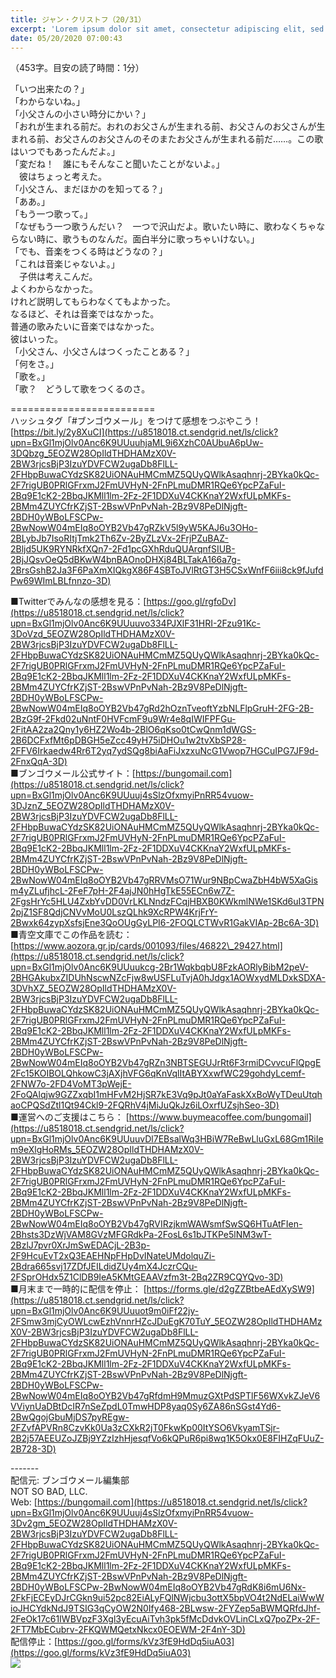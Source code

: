 ```yaml
---
title: ジャン・クリストフ（20/31）
excerpt: 'Lorem ipsum dolor sit amet, consectetur adipiscing elit, sed do eiusmod tempor incididunt ut labore et dolore magna aliqua. Praesent elementum facilisis leo vel fringilla est ullamcorper eget. At imperdiet dui accumsan sit amet nulla facilisi morbi tempus.'
date: 05/20/2020 07:00:43
---
```


（453字。目安の読了時間：1分）  
  
「いつ出来たの？」  
「わからないね。」  
「小父さんの小さい時分にかい？」  
「おれが生まれる前だ。おれのお父さんが生まれる前、お父さんのお父さんが生まれる前、お父さんのお父さんのそのまたお父さんが生まれる前だ……。この歌はいつでもあったんだよ。」  
「変だね！　誰にもそんなこと聞いたことがないよ。」  
　彼はちょっと考えた。  
「小父さん、まだほかのを知ってる？」  
「ああ。」  
「もう一つ歌って。」  
「なぜもう一つ歌うんだい？　一つで沢山だよ。歌いたい時に、歌わなくちゃならない時に、歌うものなんだ。面白半分に歌っちゃいけない。」  
「でも、音楽をつくる時はどうなの？」  
「これは音楽じゃないよ。」  
　子供は考えこんだ。  
よくわからなかった。  
けれど説明してもらわなくてもよかった。  
なるほど、それは音楽ではなかった。  
普通の歌みたいに音楽ではなかった。  
彼はいった。  
「小父さん、小父さんはつくったことある？」  
「何をさ。」  
「歌を。」  
「歌？　どうして歌をつくるのさ。  
  
\=========================  
ハッシュタグ「#ブンゴウメール」をつけて感想をつぶやこう！　  
[https://bit.ly/2y8XuCI](https://u8518018.ct.sendgrid.net/ls/click?upn=BxGl1mjOlv0Anc6K9UUuuhjaML9i6XzhC0AUbuA6pUw-3DQbzg_5EOZW28OpIldTHDHAMzX0V-2BW3rjcsBjP3IzuYDVFCW2ugaDb8FlLL-2FHbpBuwaCYdzSK82UiONAuHMCmMZ5QUyQWlkAsaqhnrj-2BYka0kQc-2F7rigUB0PRlGFrxmJ2FmUVHyN-2FnPLmuDMR1RQe6YpcPZaFuI-2Bq9E1cK2-2BbqJKMll1lm-2Fz-2F1DDXuV4CKKnaY2WxfULpMKFs-2BMm4ZUYCfrKZjST-2BswVPnPvNah-2Bz9V8PeDlNjgft-2BDH0yWBoLFSCPw-2BwNowW04mEIq8oOYB2Vb47gRZkV5l9yW5KAJ6u3OHo-2BLybJb7IsoRItjTmk2Th6Zv-2ByZLzVx-2FrjPZuBAZ-2Bljd5UK9RYNRkfXQn7-2Fd1pcGXhRduQUArqnfSIUB-2BjJQsvOeQ5dBKwW4bnBAOnoDHXj84BLTakA166a7g-2BrsGshB2Ja3F6PaXmXIQkgX86F4SBToJVlRtGT3H5CSxWnfF6iii8ck9fJufdPw69WImLBLfnnzo-3D)  
  
■Twitterでみんなの感想を見る：[https://goo.gl/rgfoDv](https://u8518018.ct.sendgrid.net/ls/click?upn=BxGl1mjOlv0Anc6K9UUuuvo334PJXlF31HRI-2Fzu91Kc-3DoVzd_5EOZW28OpIldTHDHAMzX0V-2BW3rjcsBjP3IzuYDVFCW2ugaDb8FlLL-2FHbpBuwaCYdzSK82UiONAuHMCmMZ5QUyQWlkAsaqhnrj-2BYka0kQc-2F7rigUB0PRlGFrxmJ2FmUVHyN-2FnPLmuDMR1RQe6YpcPZaFuI-2Bq9E1cK2-2BbqJKMll1lm-2Fz-2F1DDXuV4CKKnaY2WxfULpMKFs-2BMm4ZUYCfrKZjST-2BswVPnPvNah-2Bz9V8PeDlNjgft-2BDH0yWBoLFSCPw-2BwNowW04mEIq8oOYB2Vb47gRd2hOznTveoftYzbNLFlpGruH-2FG-2B-2BzG9f-2Fkd02uNntF0HVFcmF9u9Wr4e8qIWIFPFGu-2FitAA2za2Qny1y6HZ2Wo4b-2BlO6qKso0tCwQnm1dWGS-2B6DCFxfMt6pDBGH5eZcc49yH75iDHOu1w2tvXbSP28-2FFV6Irkaedw4Rr6T2yq7ydSQg8biAaFiJxzxuNcG1Vwop7HGCuIPG7JF9d-2FnxQqA-3D)  
■ブンゴウメール公式サイト：[https://bungomail.com](https://u8518018.ct.sendgrid.net/ls/click?upn=BxGl1mjOlv0Anc6K9UUuuj4sSlzOfxmyiPnRR54vuow-3DJznZ_5EOZW28OpIldTHDHAMzX0V-2BW3rjcsBjP3IzuYDVFCW2ugaDb8FlLL-2FHbpBuwaCYdzSK82UiONAuHMCmMZ5QUyQWlkAsaqhnrj-2BYka0kQc-2F7rigUB0PRlGFrxmJ2FmUVHyN-2FnPLmuDMR1RQe6YpcPZaFuI-2Bq9E1cK2-2BbqJKMll1lm-2Fz-2F1DDXuV4CKKnaY2WxfULpMKFs-2BMm4ZUYCfrKZjST-2BswVPnPvNah-2Bz9V8PeDlNjgft-2BDH0yWBoLFSCPw-2BwNowW04mEIq8oOYB2Vb47gRRVMsO71Wur9NBpCwaZbH4bW5XaGism4yZLufjhcL-2FeF7pH-2F4ajJN0hHgTkE55ECn6w7Z-2FgsHrYc5HLU4ZxbYvDD0VrLKLNndzFCqjHBXB0KWkmlNWe1SKd6uI3TPN2pjZ1SF8QdjCNVvMoU0LszQLhk9XcRPW4KrjFrY-2Bwxk64zypXsfsjEne3QoOUgGyLPI6-2FOQLCTWvR1GakVIAp-2Bc6A-3D)  
■青空文庫でこの作品を読む：[https://www.aozora.gr.jp/cards/001093/files/46822\_29427.html](https://u8518018.ct.sendgrid.net/ls/click?upn=BxGl1mjOlv0Anc6K9UUuukcg-2Br1WqkbqbU8FzkAORlyBibM2peV-2BHGAkubxZIDUhNscwNZcFjw8wUSFLuTvjA0hJdgx1AOWxydMLDxkSDXA-3DVhXZ_5EOZW28OpIldTHDHAMzX0V-2BW3rjcsBjP3IzuYDVFCW2ugaDb8FlLL-2FHbpBuwaCYdzSK82UiONAuHMCmMZ5QUyQWlkAsaqhnrj-2BYka0kQc-2F7rigUB0PRlGFrxmJ2FmUVHyN-2FnPLmuDMR1RQe6YpcPZaFuI-2Bq9E1cK2-2BbqJKMll1lm-2Fz-2F1DDXuV4CKKnaY2WxfULpMKFs-2BMm4ZUYCfrKZjST-2BswVPnPvNah-2Bz9V8PeDlNjgft-2BDH0yWBoLFSCPw-2BwNowW04mEIq8oOYB2Vb47gRZn3NBTSEGUJrRt6F3rmiDCvvcuFlQpgE2Fc15KOIBOLQhkowC3jAXjhVFG6qKnVqlItABYXxwfWC29gohdyLcemf-2FNW7o-2FD4VoMT3pWejE-2FoQAlqjw9GZZxqbI1mHFvM2HjSR7kE3Vq9pJt0aYaFaskXxBoWyTDeuUtqhaoCPQSdZtl1Qt94Ckl9-2FQRhV4jMiJuQkJz6iLOxrfUZsjhSeo-3D)  
■運営へのご支援はこちら： [https://www.buymeacoffee.com/bungomail](https://u8518018.ct.sendgrid.net/ls/click?upn=BxGl1mjOlv0Anc6K9UUuuvDl7EBsalWq3HBiW7ReBwLluGxL68Gm1RiIem9eXlgHoRMs_5EOZW28OpIldTHDHAMzX0V-2BW3rjcsBjP3IzuYDVFCW2ugaDb8FlLL-2FHbpBuwaCYdzSK82UiONAuHMCmMZ5QUyQWlkAsaqhnrj-2BYka0kQc-2F7rigUB0PRlGFrxmJ2FmUVHyN-2FnPLmuDMR1RQe6YpcPZaFuI-2Bq9E1cK2-2BbqJKMll1lm-2Fz-2F1DDXuV4CKKnaY2WxfULpMKFs-2BMm4ZUYCfrKZjST-2BswVPnPvNah-2Bz9V8PeDlNjgft-2BDH0yWBoLFSCPw-2BwNowW04mEIq8oOYB2Vb47gRVIRzjkmWAWsmfSwSQ6HTuAtFIen-2Bhsts3DzWjVAM8GVzMFGRdkPa-2FosL6s1bJTKPe5lNM3wT-2BzlJ7pvr0XrJmSwEDACjL-2B3p-2F9HcuEvT2xQ3EAEHNpFHpDvINateUMdolquZi-2Bdra665svj17ZDfJEILdidZUy4mX4JczrCQu-2FSprOHdx5Z1ClDB9IeA5KMtGEAAVzfm3t-2Bq2ZR9CQYQvo-3D)  
■月末まで一時的に配信を停止： [https://forms.gle/d2gZZBtbeAEdXySW9](https://u8518018.ct.sendgrid.net/ls/click?upn=BxGl1mjOlv0Anc6K9UUuuot9m0iFf22jy-2FSmw3mjCyOWLcwEzhVnnrHZcJDuEgK70TuY_5EOZW28OpIldTHDHAMzX0V-2BW3rjcsBjP3IzuYDVFCW2ugaDb8FlLL-2FHbpBuwaCYdzSK82UiONAuHMCmMZ5QUyQWlkAsaqhnrj-2BYka0kQc-2F7rigUB0PRlGFrxmJ2FmUVHyN-2FnPLmuDMR1RQe6YpcPZaFuI-2Bq9E1cK2-2BbqJKMll1lm-2Fz-2F1DDXuV4CKKnaY2WxfULpMKFs-2BMm4ZUYCfrKZjST-2BswVPnPvNah-2Bz9V8PeDlNjgft-2BDH0yWBoLFSCPw-2BwNowW04mEIq8oOYB2Vb47gRfdmH9MmuzGXtPdSPTlF56WXvkZJeV6VViynUaDBtDcIR7nSeZpdL0TmwHDP8yaq0Sy6ZA86nSGst4Yd6-2BwQgojGbuMjDS7pyREgw-2FZvfAPVRn8CzvKk0Ua3zCXkR2jT0FkwKp00ItYSO6VkyamTSjr-2B2j57AEEUZoJZBj9YZzIzhHjesqfVo6kQPuR6pi8wq1K5Okx0E8FIHZqFUuZ-2B728-3D)  
  
\-------  
配信元: ブンゴウメール編集部  
NOT SO BAD, LLC.  
Web: [https://bungomail.com](https://u8518018.ct.sendgrid.net/ls/click?upn=BxGl1mjOlv0Anc6K9UUuuj4sSlzOfxmyiPnRR54vuow-3Dv2gm_5EOZW28OpIldTHDHAMzX0V-2BW3rjcsBjP3IzuYDVFCW2ugaDb8FlLL-2FHbpBuwaCYdzSK82UiONAuHMCmMZ5QUyQWlkAsaqhnrj-2BYka0kQc-2F7rigUB0PRlGFrxmJ2FmUVHyN-2FnPLmuDMR1RQe6YpcPZaFuI-2Bq9E1cK2-2BbqJKMll1lm-2Fz-2F1DDXuV4CKKnaY2WxfULpMKFs-2BMm4ZUYCfrKZjST-2BswVPnPvNah-2Bz9V8PeDlNjgft-2BDH0yWBoLFSCPw-2BwNowW04mEIq8oOYB2Vb47gRdK8i6mU6Nx-2FkFjECEyDJrCGkn9ui52pc82EiALyFQlNWjcbu3ottX5bpVO4t2NdELaiWwWioJHCYdkNdJ9TSIG3qCyOW2N0Ify468-2BLwsw-2FYZep5aBWMQRfdJhf-2FeOk17c61IWBVpzF3Xgl3yEcuAiTvh3pk5fMcDdvkOVLinCLxQ7poZPx-2F-2FT7MbECubrv-2FKQWMQetxNkcx0EOEWM-2F4nY-3D)  
配信停止：[https://goo.gl/forms/kVz3fE9HdDq5iuA03](https://goo.gl/forms/kVz3fE9HdDq5iuA03)  
![](https://u8518018.ct.sendgrid.net/wf/open?upn=ypZaqTjaYrwJSsa-2BLe7H7RcvxSux8rtM6dMtnptkxLQMLiJbmQ03whDMSt9-2BvxM-2BKE6ujadHWCHS-2FYDUUXrKB1ko48yvbyCc0cRihB-2Fp5Bay9wjnwFFFSOMUGZ1XsQFLK8tuHQBFLXFSkOiVMoxZUx-2FCp8jFldwg-2Fk0jCEu9BqdbxnVUDdDNzUy7MglXORTtbERwEoU5fAfHDORi3D7XFZeRu6W8rlAxbAd3omcoEyv27m8JTVMUsrMMn95E0rm9fRZgzQ8ZbQUllDGY469-2FiY3Fc2HIWm67EQzpaa0XauyCDcvbe9ly2-2B9nbMJgXKIF-2Fm9hfCD4QwOpf-2F9LSTnGziqH4dtA24RNwLeoUfolk79EErMouwPUZ-2Fb5bW7NE10B6X6hTG8l0kupPPPJCpfHHYLpv4VK4KqoN-2FM-2Fjn8pXfi7B8-2FGXNPM0-2BALXla9hIZD5Bd0mHb6cWt0uios4Ds-2FcNN0eECX1B93E02bnRYMYlE-3D)